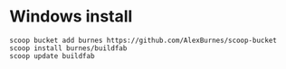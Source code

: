 # Windows install

    scoop bucket add burnes https://github.com/AlexBurnes/scoop-bucket
    scoop install burnes/buildfab
    scoop update buildfab